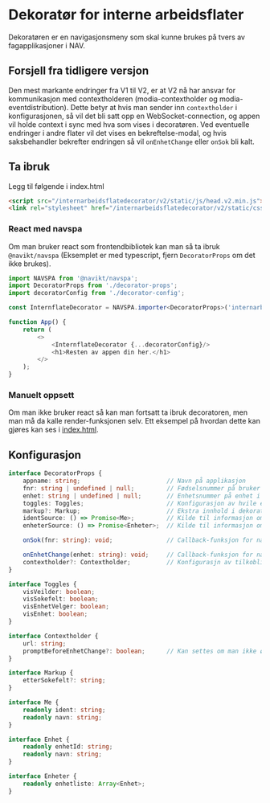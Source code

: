 # Dekoratør for interne arbeidsflater
Dekoratøren er en navigasjonsmeny som skal kunne brukes på tvers av fagapplikasjoner i NAV.

## Forsjell fra tidligere versjon
Den mest markante endringer fra V1 til V2, er at V2 nå har ansvar for kommunikasjon med contextholderen (modia-contextholder og modia-eventdistribution).
Dette betyr at hvis man sender inn `contextholder` i konfigurasjonen, så vil det bli satt opp en WebSocket-connection, 
og appen vil holde context i sync med hva som vises i decoratøren. 
Ved eventuelle endringer i andre flater vil det vises en bekreftelse-modal, og hvis saksbehandler bekrefter endringen så vil `onEnhetChange` eller `onSok` bli kalt. 


## Ta ibruk

Legg til følgende i index.html
```html
<script src="/internarbeidsflatedecorator/v2/static/js/head.v2.min.js"></script>
<link rel="stylesheet" href="/internarbeidsflatedecorator/v2/static/css/main.css" />
```

### React med navspa
Om man bruker react som frontendbibliotek kan man så ta ibruk `@navikt/navspa` (Eksemplet er med typescript, fjern `DecoratorProps` om det ikke brukes).
```typescript jsx
import NAVSPA from '@navikt/navspa';
import DecoratorProps from './decorator-props';
import decoratorConfig from './decorator-config';

const InternflateDecorator = NAVSPA.importer<DecoratorProps>('internarbeidsflatefs');

function App() {
    return (
        <>
            <InternflateDecorator {...decoratorConfig}/>
            <h1>Resten av appen din her.</h1>
        </>
    );
}
```

### Manuelt oppsett
Om man ikke bruker react så kan man fortsatt ta ibruk decoratoren, men man må da kalle render-funksjonen selv.
Ett eksempel på hvordan dette kan gjøres kan ses i [index.html](public/index.html).

## Konfigurasjon


```typescript jsx
interface DecoratorProps {
    appname: string;                        // Navn på applikasjon
    fnr: string | undefined | null;         // Fødselsnummer på bruker i context. NB, endring av denne medfører oppdatering av context 
    enhet: string | undefined | null;       // Enhetsnummer på enhet i context. NB, endring av denne medfører oppdatering av context
    toggles: Toggles;                       // Konfigurasjon av hvile elementer som skal vises i dekoratøren
    markup?: Markup;                        // Ekstra innhold i dekoratøren, kan brukes om man trenger å legge en knapp innenfor dekoratøren
    identSource: () => Promise<Me>;         // Kilde til informasjon om innlogget saksbehandler. NB, må returnere JSON
    enheterSource: () => Promise<Enheter>;  // Kilde til informasjon om tilgjengelige enheter. NB, må returnere JSON

    onSok(fnr: string): void;               // Callback-funksjon for når man skal bytte bruker (blir kalt etter bekreftelse-modal, eller ved direkte søk i søkefeltet)

    onEnhetChange(enhet: string): void;     // Callback-funksjon for når man skal bytte enhet (blir kalt etter beksreftelse-modal, eller ved direkte endring i enhets-dropdown)
    contextholder?: Contextholder;          // Konfigurasjn av tilkobling til contextholder. Om denne utelates vil man ikke ta ibruk contextholderen.
}

interface Toggles {
    visVeilder: boolean;
    visSokefelt: boolean;
    visEnhetVelger: boolean;
    visEnhet: boolean;
}

interface Contextholder {
    url: string;
    promptBeforeEnhetChange?: boolean;      // Kan settes om man ikke ønsker bekreftelse-modal ved enhets-endringer
}

interface Markup {
    etterSokefelt?: string;
}

interface Me {
    readonly ident: string;
    readonly navn: string;
}

interface Enhet {
    readonly enhetId: string;
    readonly navn: string;
}

interface Enheter {
    readonly enhetliste: Array<Enhet>;
}
```